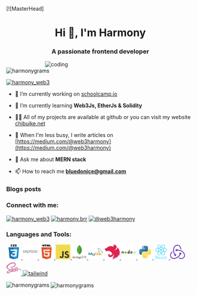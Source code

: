 [![MasterHead]
<h1 align="center">Hi 👋, I'm Harmony</h1>
<h3 align="center">A passionate frontend developer </h3>
<img alt="coding" width="400" align="right" src="https://cdn.dribbble.com/users/1162077/screenshots/3848914/programmer.gif"/>
<p align="left" magin-top:"20"><img src="https://komarev.com/ghpvc/?username=harmonygrams&label=Profile%20views&color=0e75b6&style=flat" alt="harmonygrams" /> </p>


<p align="left"> <a href="https://twitter.com/harmony_web3" target="blank"><img src="https://img.shields.io/twitter/follow/harmony_web3?logo=twitter&style=for-the-badge" alt="harmony_web3" /></a> </p>

- 🔭 I’m currently working on [schoolcamp.io](https://github.com/Harmonygrams/schoolcamp.io)

- 🌱 I’m currently learning **Web3Js, EtherJs & Solidity**

- 👨‍💻 All of my projects are available at github or you can visit my website [chibuike.net](chibuike.net)

- 📝 When I'm less busy, I write articles on [https://medium.com/@web3harmony](https://medium.com/@web3harmony)

- 💬 Ask me about **MERN stack**

- 📫 How to reach me **bluedonice@gmail.com**


### Blogs posts
<!-- BLOG-POST-LIST:START -->
<!-- BLOG-POST-LIST:END -->

<h3 align="left">Connect with me:</h3>
<p align="left">
<a href="https://twitter.com/harmony_web3" target="blank"><img align="center" src="https://raw.githubusercontent.com/rahuldkjain/github-profile-readme-generator/master/src/images/icons/Social/twitter.svg" alt="harmony_web3" height="30" width="40" /></a>
<a href="https://instagram.com/harmony.brr" target="blank"><img align="center" src="https://raw.githubusercontent.com/rahuldkjain/github-profile-readme-generator/master/src/images/icons/Social/instagram.svg" alt="harmony.brr" height="30" width="40" /></a>
<a href="https://medium.com/@web3harmony" target="blank"><img align="center" src="https://raw.githubusercontent.com/rahuldkjain/github-profile-readme-generator/master/src/images/icons/Social/medium.svg" alt="@web3harmony" height="30" width="40" /></a>
</p>

<h3 align="left">Languages and Tools:</h3>
<p align="left"> <a href="https://www.w3schools.com/css/" target="_blank" rel="noreferrer"> <img src="https://raw.githubusercontent.com/devicons/devicon/master/icons/css3/css3-original-wordmark.svg" alt="css3" width="40" height="40"/> </a> <a href="https://expressjs.com" target="_blank" rel="noreferrer"> <img src="https://raw.githubusercontent.com/devicons/devicon/master/icons/express/express-original-wordmark.svg" alt="express" width="40" height="40"/> </a> <a href="https://www.w3.org/html/" target="_blank" rel="noreferrer"> <img src="https://raw.githubusercontent.com/devicons/devicon/master/icons/html5/html5-original-wordmark.svg" alt="html5" width="40" height="40"/> </a> <a href="https://developer.mozilla.org/en-US/docs/Web/JavaScript" target="_blank" rel="noreferrer"> <img src="https://raw.githubusercontent.com/devicons/devicon/master/icons/javascript/javascript-original.svg" alt="javascript" width="40" height="40"/> </a> <a href="https://www.mongodb.com/" target="_blank" rel="noreferrer"> <img src="https://raw.githubusercontent.com/devicons/devicon/master/icons/mongodb/mongodb-original-wordmark.svg" alt="mongodb" width="40" height="40"/> </a> <a href="https://www.mysql.com/" target="_blank" rel="noreferrer"> <img src="https://raw.githubusercontent.com/devicons/devicon/master/icons/mysql/mysql-original-wordmark.svg" alt="mysql" width="40" height="40"/> </a> <a href="https://nestjs.com/" target="_blank" rel="noreferrer"> <img src="https://raw.githubusercontent.com/devicons/devicon/master/icons/nestjs/nestjs-plain.svg" alt="nestjs" width="40" height="40"/> </a> <a href="https://nodejs.org" target="_blank" rel="noreferrer"> <img src="https://raw.githubusercontent.com/devicons/devicon/master/icons/nodejs/nodejs-original-wordmark.svg" alt="nodejs" width="40" height="40"/> </a> <a href="https://www.python.org" target="_blank" rel="noreferrer"> <img src="https://raw.githubusercontent.com/devicons/devicon/master/icons/python/python-original.svg" alt="python" width="40" height="40"/> </a> <a href="https://reactjs.org/" target="_blank" rel="noreferrer"> <img src="https://raw.githubusercontent.com/devicons/devicon/master/icons/react/react-original-wordmark.svg" alt="react" width="40" height="40"/> </a> <a href="https://redux.js.org" target="_blank" rel="noreferrer"> <img src="https://raw.githubusercontent.com/devicons/devicon/master/icons/redux/redux-original.svg" alt="redux" width="40" height="40"/> </a> <a href="https://sass-lang.com" target="_blank" rel="noreferrer"> <img src="https://raw.githubusercontent.com/devicons/devicon/master/icons/sass/sass-original.svg" alt="sass" width="40" height="40"/> </a> <a href="https://tailwindcss.com/" target="_blank" rel="noreferrer"> <img src="https://www.vectorlogo.zone/logos/tailwindcss/tailwindcss-icon.svg" alt="tailwind" width="40" height="40"/> </a> </p>

<p><img align="left" src="https://github-readme-stats.vercel.app/api/top-langs?username=harmonygrams&show_icons=true&locale=en&layout=compact" alt="harmonygrams" /></p>

<p>&nbsp;<img align="center" src="https://github-readme-stats.vercel.app/api?username=harmonygrams&show_icons=true&locale=en" alt="harmonygrams" /></p>
